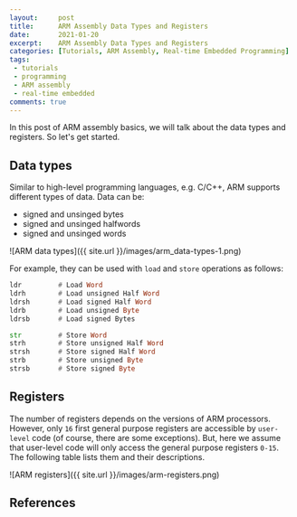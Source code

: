 ```yaml
---
layout:     post
title:      ARM Assembly Data Types and Registers
date:       2021-01-20
excerpt:    ARM Assembly Data Types and Registers
categories: [Tutorials, ARM Assembly, Real-time Embedded Programming]
tags:
 - tutorials
 - programming
 - ARM assembly
 - real-time embedded
comments: true
---
```


In this post of ARM assembly basics, we will talk about the data types and registers. So let's get started.

## Data types

Similar to high-level programming languages, e.g. C/C++, ARM supports different types of data. 
Data can be:
* signed and unsinged bytes
* signed and unsinged halfwords
* signed and unsinged words

![ARM data types]({{ site.url }}/images/arm_data-types-1.png)

For example, they can be used with `load` and `store` operations as follows:

```asm
ldr         # Load Word
ldrh        # Load unsigned Half Word
ldrsh       # Load signed Half Word
ldrb        # Load unsigned Byte
ldrsb       # Load signed Bytes

str         # Store Word
strh        # Store unsigned Half Word
strsh       # Store signed Half Word
strb        # Store unsigned Byte
strsb       # Store signed Byte
```

## Registers

The number of registers depends on the versions of ARM processors. However, only `16` first general purpose registers are accessible by `user-level` code (of course, there are some exceptions). But, here we assume that user-level code will only access the general purpose registers `0-15`. 
The following table lists them and their descriptions.

![ARM registers]({{ site.url }}/images/arm-registers.png)

## References

[1]: https://azeria-labs.com
